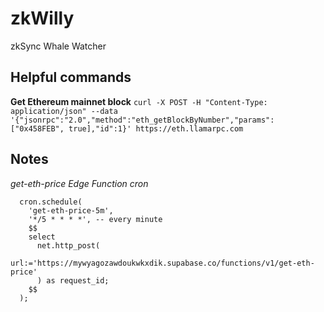# zkWilly

zkSync Whale Watcher

## Helpful commands

**Get Ethereum mainnet block**
`curl -X POST -H "Content-Type: application/json" --data '{"jsonrpc":"2.0","method":"eth_getBlockByNumber","params":["0x458FEB", true],"id":1}' https://eth.llamarpc.com`

## Notes

_get-eth-price Edge Function cron_

```select
  cron.schedule(
    'get-eth-price-5m',
    '*/5 * * * *', -- every minute
    $$
    select
      net.http_post(
          url:='https://mywyagozawdoukwkxdik.supabase.co/functions/v1/get-eth-price'
      ) as request_id;
    $$
  );
```
